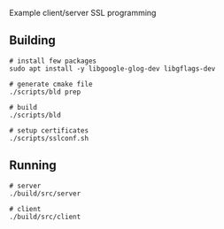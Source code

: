 Example client/server SSL programming


## Building
```
# install few packages
sudo apt install -y libgoogle-glog-dev libgflags-dev 

# generate cmake file
./scripts/bld prep

# build
./scripts/bld

# setup certificates
./scripts/sslconf.sh

```

## Running

```
# server
./build/src/server

# client
./build/src/client

```
